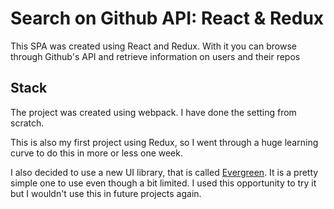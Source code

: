 # Search on Github API: React & Redux

This SPA was created using React and Redux. With it you can browse through Github's API and retrieve information on users and their repos

## Stack

The project was created using webpack. I have done the setting from scratch. 

This is also my first project using Redux, so I went through a huge learning curve to do this in more or less one week. 

I also decided to use a new UI library, that is called [Evergreen](https://evergreen.segment.com/). It is a pretty simple one to use even though a bit limited. I used this opportunity to try it but I wouldn't use this in future projects again.  

